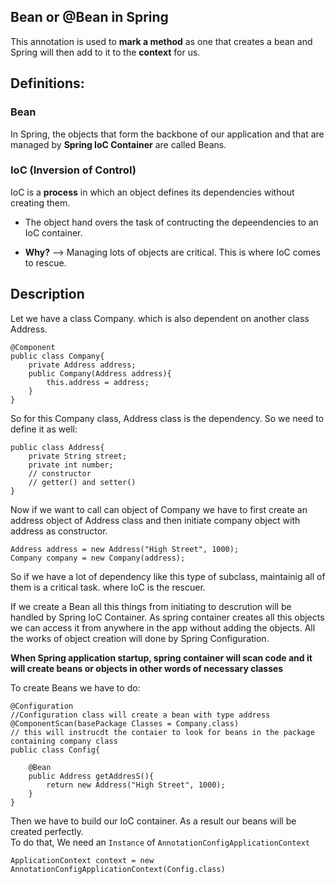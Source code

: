 ## Bean or @Bean in Spring
This annotation is used to **mark a method** as one that creates a bean and Spring will then add to it to the **context** for us.

## Definitions:
### Bean
In Spring, the objects that form the backbone of our application and that are managed by **Spring IoC Container** are called Beans.

### IoC (Inversion of Control)
IoC is a **process** in which an object defines its dependencies without creating them.
* The object hand overs the task of contructing the depeendencies to an IoC container.

* **Why?** --> Managing lots of objects are critical. This is where IoC comes to rescue.

## **Description**
Let we have a class Company. which is also dependent on another class Address.
```
@Component
public class Company{
    private Address address;
    public Company(Address address){
        this.address = address;
    }
} 
```
So for this Company class, Address class is the dependency. So we need to define it as well:
```
public class Address{
    private String street;
    private int number;
    // constructor
    // getter() and setter()
}
```
Now if we want to call can object of Company we have to first create an address object of Address class and then initiate company object with address as constructor.
```
Address address = new Address("High Street", 1000);
Company company = new Company(address);
```
So if we have a lot of dependency like this type of subclass, maintainig all of them is a critical task. where IoC is the rescuer.

If we create a Bean all this things from initiating to descrution will be handled by Spring IoC Container. As spring container creates all this objects we can access it from anywhere in the app without adding the objects. All the works of object creation will done by Spring Configuration.

**When Spring application startup, spring container will scan code and it will create beans or objects in other words of necessary classes**

To create Beans we have to do:
```
@Configuration
//Configuration class will create a bean with type address
@ComponentScan(basePackage Classes = Company.class)
// this will instrucdt the contaier to look for beans in the package containing company class
public class Config{
    
    @Bean
    public Address getAddresS(){
        return new Address("High Street", 1000);
    }
}
```
Then we have to build our IoC container. As a result our beans will be created perfectly.<br>
To do that,
We need an `Instance` of `AnnotationConfigApplicationContext`
```
ApplicationContext context = new AnnotationConfigApplicationContext(Config.class)
```